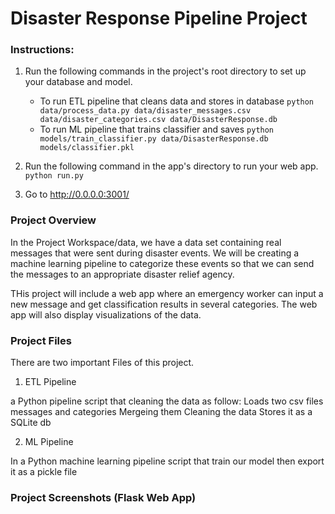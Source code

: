 # Disaster Response Pipeline Project

### Instructions:
1. Run the following commands in the project's root directory to set up your database and model.

    - To run ETL pipeline that cleans data and stores in database
        `python data/process_data.py data/disaster_messages.csv data/disaster_categories.csv data/DisasterResponse.db`
    - To run ML pipeline that trains classifier and saves
        `python models/train_classifier.py data/DisasterResponse.db models/classifier.pkl`

2. Run the following command in the app's directory to run your web app.
    `python run.py`

3. Go to http://0.0.0.0:3001/


### Project Overview
In the Project Workspace/data, we have a data set containing real messages that were sent during disaster events. We will be creating a machine learning pipeline to categorize these events so that we can send the messages to an appropriate disaster relief agency.

THis project will include a web app where an emergency worker can input a new message and get classification results in several categories. The web app will also display visualizations of the data.

### Project Files
There are two important Files of this project.

1. ETL Pipeline

a Python pipeline script that cleaning the data as follow:
Loads two csv files messages and categories
Mergeing them
Cleaning the data
Stores it as a SQLite db

2. ML Pipeline

In a Python machine learning pipeline script that train our model then export it as a pickle file

### Project Screenshots (Flask Web App)

